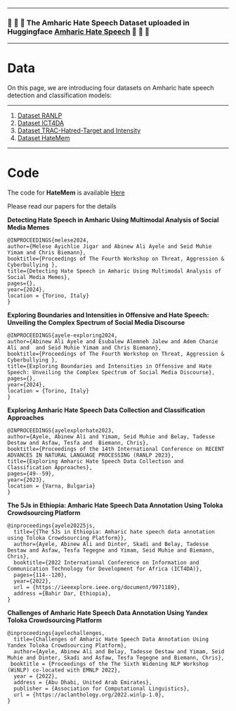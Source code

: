 ----
###  :tada: :tada:  :tada: The Amharic Hate Speech Dataset uploaded in Huggingface [Amharic Hate Speech](https://huggingface.co/datasets/uhhlt/amharichatespeechranlp) :tada: :tada: :tada:  

----
# Data

On this page, we are introducing four datasets on Amharic hate speech detection and classification models:

----
1. [Dataset RANLP](Data/RANLP2023)
1. [Dataset ICT4DA](Data/ICT4DA)
2. [Dataset TRAC-Hatred-Target and Intensity](Data/Intensity)
3. [Dataset HateMem](Data/HateMem)
----

# Code
The code for **HateMem** is available [Here](Code/HateMem)


Please read our papers for the details

**Detecting Hate Speech in Amharic Using Multimodal Analysis of Social Media Memes**

```
@INPROCEEDINGS{melese2024,  
author={Melese Ayichlie Jigar and Abinew Ali Ayele and Seid Muhie Yimam and Chris Biemann},  
booktitle={Proceedings of The Fourth Workshop on Threat, Aggression & Cyberbullying },   
title={Detecting Hate Speech in Amharic Using Multimodal Analysis of Social Media Memes},
pages={},  
year={2024},    
location = {Torino, Italy}
}
```

**Exploring Boundaries and Intensities in Offensive and Hate Speech: Unveiling the Complex Spectrum of Social Media Discourse**

```
@INPROCEEDINGS{ayele-exploring2024,  
author={Abinew Ali Ayele and Esubalew Alemneh Jalew and Adem Chanie Ali and  and Seid Muhie Yimam and Chris Biemann},  
booktitle={Proceedings of The Fourth Workshop on Threat, Aggression & Cyberbullying },   
title={Exploring Boundaries and Intensities in Offensive and Hate Speech: Unveiling the Complex Spectrum of Social Media Discourse},
pages={},  
year={2024},    
location = {Torino, Italy}
}
```


**Exploring Amharic Hate Speech Data Collection and Classification Approaches**

```
@INPROCEEDINGS{ayelexplorhate2023,  
author={Ayele, Abinew Ali and Yimam, Seid Muhie and Belay, Tadesse Destaw and Asfaw, Tesfa and  Biemann, Chris},  
booktitle={Proceedings of the 14th International Conference on RECENT ADVANCES IN NATURAL LANGUAGE PROCESSING (RANLP 2023},   
title={Exploring Amharic Hate Speech Data Collection and Classification Approaches},
pages={49--59},  
year={2023},    
location = {Varna, Bulgaria}
}
```


**The 5Js in Ethiopia: Amharic Hate Speech Data Annotation Using Toloka Crowdsourcing Platform**
```
@inproceedings{ayele20225js,
  title={{The 5Js in Ethiopia: Amharic hate speech data annotation using Toloka Crowdsourcing Platform}},
  author={Ayele, Abinew Ali and Dinter, Skadi and Belay, Tadesse Destaw and Asfaw, Tesfa Tegegne and Yimam, Seid Muhie and Biemann, Chris},
  booktitle={2022 International Conference on Information and Communication Technology for Development for Africa (ICT4DA)},
  pages={114--120},
  year={2022},
  url = {https://ieeexplore.ieee.org/document/9971189},
  address ={Bahir Dar, Ethiopia},
}
```

**Challenges of Amharic Hate Speech Data Annotation Using Yandex Toloka Crowdsourcing Platform**
```
@inproceedings{ayelechallenges,
  title={Challenges of Amharic Hate Speech Data Annotation Using Yandex Toloka Crowdsourcing Platform},
  author={Ayele, Abinew Ali and Belay, Tadesse Destaw and Yimam, Seid Muhie and Dinter, Skadi and Asfaw, Tesfa Tegegne and Biemann, Chris},
 booktitle = {Proceedings of the The Sixth Widening NLP Workshop (WiNLP) co-located with EMNLP 2022},
  year = {2022},
  address = {Abu Dhabi, United Arab Emirates},
  publisher = {Association for Computational Linguistics},
  url = {https://aclanthology.org/2022.winlp-1.0},
}
```
